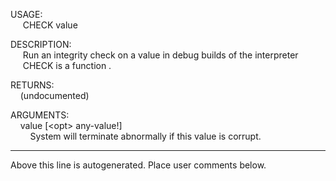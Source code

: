 USAGE:  
&nbsp;&nbsp;&nbsp;&nbsp;&nbsp;CHECK&nbsp;value&nbsp;  
  
DESCRIPTION:  
&nbsp;&nbsp;&nbsp;&nbsp;&nbsp;Run&nbsp;an&nbsp;integrity&nbsp;check&nbsp;on&nbsp;a&nbsp;value&nbsp;in&nbsp;debug&nbsp;builds&nbsp;of&nbsp;the&nbsp;interpreter  
&nbsp;&nbsp;&nbsp;&nbsp;&nbsp;CHECK&nbsp;is&nbsp;a&nbsp;function&nbsp;.  
  
RETURNS:  
&nbsp;&nbsp;&nbsp;&nbsp;(undocumented)  
  
ARGUMENTS:  
&nbsp;&nbsp;&nbsp;&nbsp;value&nbsp;[&lt;opt&gt;&nbsp;any-value!]  
&nbsp;&nbsp;&nbsp;&nbsp;&nbsp;&nbsp;&nbsp;&nbsp;System&nbsp;will&nbsp;terminate&nbsp;abnormally&nbsp;if&nbsp;this&nbsp;value&nbsp;is&nbsp;corrupt.  
___
Above this line is autogenerated. Place user comments below.
